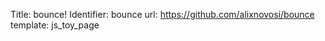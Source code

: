 Title: bounce!
Identifier: bounce
url: https://github.com/alixnovosi/bounce
template: js_toy_page

<div id="app">
  <canvas id="canvas"></canvas>
</div>
<script src="dist/bounce/main.b5da59c658268d9fba0c.js"></script>
